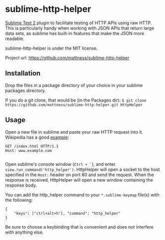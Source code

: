 sublime-http-helper
===================

[Sublime Text 2](http://www.sublimetext.com/2) plugin to facilitate testing
of HTTP APIs using raw HTTP.  This is particularly handy when working with JSON
APIs that return large data sets, as sublime has built-in features that make
the JSON more readable.

sublime-http-helper is under the MIT license.

Project url:  https://github.com/mattness/sublime-http-helper

Installation
------------
Drop the files in a package directory of your choice in your sublime packages directory.

If you do a git clone, that would be (in the Packages dir):
`$ git clone https://github.com/mattness/sublime-http-helper.git HttpHelper`

Usage
-----
Open a new file in sublime and paste your raw HTTP request into it.
Wikipedia has a good [example](http://en.wikipedia.org/wiki/Hypertext_Transfer_Protocol#Example_session):

```
GET /index.html HTTP/1.1
Host: www.example.com


```

Open sublime's console window (`` Ctrl + ` ``), and enter
`view.run_command('http_helper')`. HttpHelper will open a socket to the
host specified in the `Host:` header on port 80 and send the request.  When the
response is received, HttpHelper will open a new window containing the
response body.

You can add the http_helper command to your `*.sublime-keymap` file(s) with the following:

```
{
	"keys": ["ctrl+alt+h"], "command": "http_helper"
}
```

Be sure to choose a keybinding that is convenient and does not interfere with anything
else.